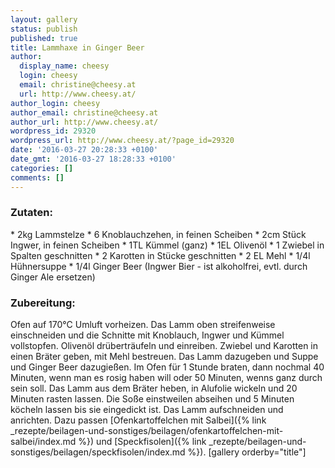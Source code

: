 ```yaml
---
layout: gallery
status: publish
published: true
title: Lammhaxe in Ginger Beer
author:
  display_name: cheesy
  login: cheesy
  email: christine@cheesy.at
  url: http://www.cheesy.at/
author_login: cheesy
author_email: christine@cheesy.at
author_url: http://www.cheesy.at/
wordpress_id: 29320
wordpress_url: http://www.cheesy.at/?page_id=29320
date: '2016-03-27 20:28:33 +0100'
date_gmt: '2016-03-27 18:28:33 +0100'
categories: []
comments: []
---
```

### Zutaten:
\* 2kg Lammstelze
\* 6 Knoblauchzehen, in feinen Scheiben
\* 2cm Stück Ingwer, in feinen Scheiben
\* 1TL Kümmel (ganz)
\* 1EL Olivenöl
\* 1 Zwiebel in Spalten geschnitten
\* 2 Karotten in Stücke geschnitten
\* 2 EL Mehl
\* 1/4l Hühnersuppe
\* 1/4l Ginger Beer (Ingwer Bier - ist alkoholfrei, evtl. durch Ginger Ale ersetzen)
### Zubereitung:
Ofen auf 170°C Umluft vorheizen. Das Lamm oben streifenweise einschneiden und die Schnitte mit Knoblauch, Ingwer und Kümmel vollstopfen. Olivenöl drüberträufeln und einreiben.
Zwiebel und Karotten in einen Bräter geben, mit Mehl bestreuen. Das Lamm dazugeben und Suppe und Ginger Beer dazugießen. Im Ofen für 1 Stunde braten, dann nochmal 40 Minuten, wenn man es rosig haben will oder 50 Minuten, wenns ganz durch sein soll.
Das Lamm aus dem Bräter heben, in Alufolie wickeln und 20 Minuten rasten lassen. Die Soße einstweilen abseihen und 5 Minuten köcheln lassen bis sie eingedickt ist.
Das Lamm aufschneiden und anrichten. Dazu passen [Ofenkartoffelchen mit Salbei]({% link _rezepte/beilagen-und-sonstiges/beilagen/ofenkartoffelchen-mit-salbei/index.md %}) und [Speckfisolen]({% link _rezepte/beilagen-und-sonstiges/beilagen/speckfisolen/index.md %}).
[gallery orderby="title"]
